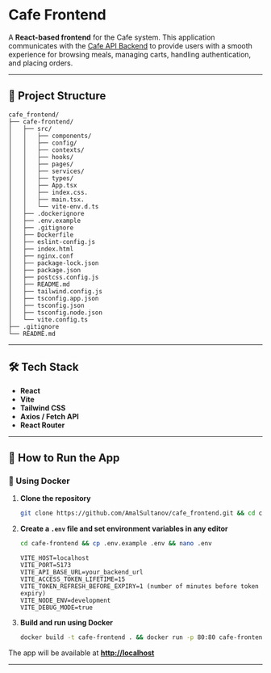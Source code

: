 # Cafe Frontend

A **React-based frontend** for the Cafe system. This application communicates with the [Cafe API Backend](https://github.com/yourname/cafe_api) to provide users with a smooth experience for browsing meals, managing carts, handling authentication, and placing orders.

---

## 📌 Project Structure

```
cafe_frontend/
├── cafe-frontend/
│   ├── src/
│   │   ├── components/    
│   │   ├── config/         
│   │   ├── contexts/ 
│   │   ├── hooks/          
│   │   ├── pages/          
│   │   ├── services/       
│   │   ├── types/          
│   │   ├── App.tsx          
│   │   ├── index.css.      
│   │   ├── main.tsx.       
│   │   └── vite-env.d.ts 
│   ├── .dockerignore
│   ├── .env.example
│   ├── .gitignore
│   ├── Dockerfile
│   ├── eslint-config.js
│   ├── index.html
│   ├── nginx.conf
│   ├── package-lock.json
│   ├── package.json
│   ├── postcss.config.js
│   ├── README.md
│   ├── tailwind.config.js
│   ├── tsconfig.app.json
│   ├── tsconfig.json
│   ├── tsconfig.node.json
│   └── vite.config.ts
├── .gitignore
└── README.md
```

---

## 🛠️ Tech Stack

* **React**
* **Vite**
* **Tailwind CSS**
* **Axios / Fetch API**
* **React Router**

---

## 🚀 How to Run the App

### 🐳 Using Docker

1. **Clone the repository**

   ```bash
   git clone https://github.com/AmalSultanov/cafe_frontend.git && cd cafe_frontend
   ```

2. **Create a `.env` file and set environment variables in any editor**

   ```bash
   cd cafe-frontend && cp .env.example .env && nano .env
   ```

   ```
   VITE_HOST=localhost
   VITE_PORT=5173
   VITE_API_BASE_URL=your_backend_url
   VITE_ACCESS_TOKEN_LIFETIME=15
   VITE_TOKEN_REFRESH_BEFORE_EXPIRY=1 (number of minutes before token expiry)
   VITE_NODE_ENV=development
   VITE_DEBUG_MODE=true
   ```

3. **Build and run using Docker**

   ```bash
   docker build -t cafe-frontend . && docker run -p 80:80 cafe-frontend
   ```

The app will be available at **[http://localhost](http://localhost)**

---